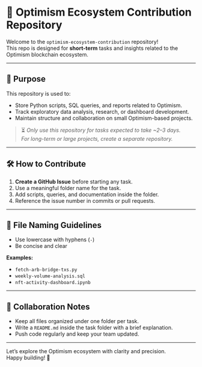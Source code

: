 # 🔷 Optimism Ecosystem Contribution Repository

Welcome to the `optimism-ecosystem-contribution` repository!  
This repo is designed for **short-term** tasks and insights related to the Optimism blockchain ecosystem.

---

## 📌 Purpose

This repository is used to:

- Store Python scripts, SQL queries, and reports related to Optimism.
- Track exploratory data analysis, research, or dashboard development.
- Maintain structure and collaboration on small Optimism-based projects.

> ⏳ *Only use this repository for tasks expected to take ~2–3 days.  
For long-term or large projects, create a separate repository.*

---

## 🛠️ How to Contribute

1. **Create a GitHub Issue** before starting any task.
2. Use a meaningful folder name for the task.
3. Add scripts, queries, and documentation inside the folder.
4. Reference the issue number in commits or pull requests.

---

## 🧾 File Naming Guidelines

- Use lowercase with hyphens (`-`)
- Be concise and clear

**Examples:**
- `fetch-arb-bridge-txs.py`
- `weekly-volume-analysis.sql`
- `nft-activity-dashboard.ipynb`

---

## 👥 Collaboration Notes

- Keep all files organized under one folder per task.
- Write a `README.md` inside the task folder with a brief explanation.
- Push code regularly and keep your team updated.

---

Let’s explore the Optimism ecosystem with clarity and precision.  
Happy building! 🚀
